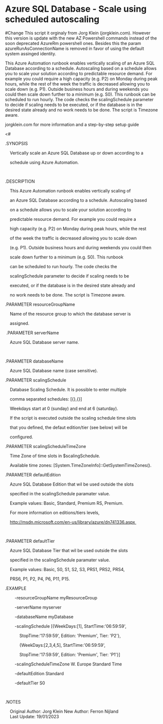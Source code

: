 ﻿Azure SQL Database - Scale using scheduled autoscaling
======================================================

#Change
This script it orginaly from Jorg Klein (jorgklein.com).
However this version is update with the new AZ Powershell commands instead of the soon deprecated AzureRm powershell ones.
Besides this the param azureRunAsConnectionName is removed in favor of using the default system assinged identity.
            

This Azure Automation runbook enables vertically scaling of an Azure SQL Database according to a schedule. Autoscaling based on a schedule allows you to scale your solution according to predictable resource demand. For example you could require a high capacity
 (e.g. P2) on Monday during peak hours, while the rest of the week the traffic is decreased allowing you to scale down (e.g. P1). Outside business hours and during weekends you could then scale down further to a minimum (e.g. S0). This runbook can be scheduled
 to run hourly. The code checks the scalingSchedule parameter to decide if scaling needs to be executed, or if the database is in the desired state already and no work needs to be done. The script is Timezone aware.


jorgklein.com for more information and a step-by-step setup guide




<#   

.SYNOPSIS   

    Vertically scale an Azure SQL Database up or down according to a 

    schedule using Azure Automation.    

   

.DESCRIPTION   

    This Azure Automation runbook enables vertically scaling of 

    an Azure SQL Database according to a schedule. Autoscaling based 

    on a schedule allows you to scale your solution according to 

    predictable resource demand. For example you could require a 

    high capacity (e.g. P2) on Monday during peak hours, while the rest

    of the week the traffic is decreased allowing you to scale down 

    (e.g. P1). Outside business hours and during weekends you could then 

    scale down further to a minimum (e.g. S0). This runbook 

    can be scheduled to run hourly. The code checks the 

    scalingSchedule parameter to decide if scaling needs to be 

    executed, or if the database is in the desired state already and 

    no work needs to be done. The script is Timezone aware.



.PARAMETER resourceGroupName

    Name of the resource group to which the database server is 

    assigned.


 .PARAMETER serverName  

    Azure SQL Database server name.

       

.PARAMETER databaseName   

    Azure SQL Database name (case sensitive).



.PARAMETER scalingSchedule

    Database Scaling Schedule. It is possible to enter multiple 

    comma separated schedules: [{},{}]

    Weekdays start at 0 (sunday) and end at 6 (saturday).

    If the script is executed outside the scaling schedule time slots

    that you defined, the defaut edition/tier (see below) will be 

    configured.



.PARAMETER scalingScheduleTimeZone

    Time Zone of time slots in $scalingSchedule. 

    Available time zones: [System.TimeZoneInfo]::GetSystemTimeZones().



.PARAMETER defaultEdition

    Azure SQL Database Edition that wil be used outside the slots 

    specified in the scalingSchedule paramater value.

    Example values: Basic, Standard, Premium RS, Premium.

    For more information on editions/tiers levels, 

    http://msdn.microsoft.com/en-us/library/azure/dn741336.aspx 

 

.PARAMETER defaultTier   

    Azure SQL Database Tier that wil be used outside the slots 

    specified in the scalingSchedule paramater value.

    Example values: Basic, S0, S1, S2, S3, PRS1, PRS2, PRS4, 

    PRS6, P1, P2, P4, P6, P11, P15.



.EXAMPLE

        -resourceGroupName myResourceGroup

        -serverName myserver

        -databaseName myDatabase

        -scalingSchedule [{WeekDays:[1], StartTime:'06:59:59', 

            StopTime:'17:59:59', Edition: 'Premium', Tier: 'P2'},

            {WeekDays:[2,3,4,5], StartTime:'06:59:59', 

            StopTime:'17:59:59', Edition: 'Premium', Tier: 'P1'}]

        -scalingScheduleTimeZone W. Europe Standard Time

        -defaultEdition Standard

        -defaultTier S0

   

.NOTES   

    Original Author: Jorg Klein
    New Author: Ferron Nijland      
    Last Update: 19/01/2023   

